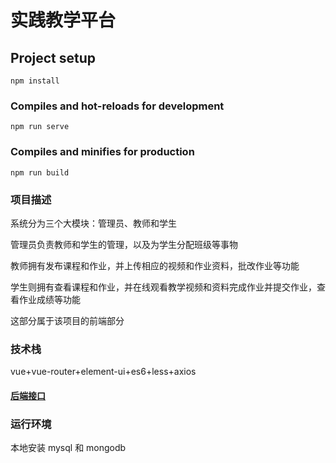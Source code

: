 # 实践教学平台

## Project setup
```
npm install
```

### Compiles and hot-reloads for development
```
npm run serve
```

### Compiles and minifies for production
```
npm run build
```

### 项目描述

系统分为三个大模块：管理员、教师和学生

管理员负责教师和学生的管理，以及为学生分配班级等事物

教师拥有发布课程和作业，并上传相应的视频和作业资料，批改作业等功能

学生则拥有查看课程和作业，并在线观看教学视频和资料完成作业并提交作业，查看作业成绩等功能

这部分属于该项目的前端部分

### 技术栈

vue+vue-router+element-ui+es6+less+axios

#### [后端接口](https://github.com/zhangrenyuan123/teaching_platform_api)

### 运行环境

本地安装 mysql 和 mongodb







